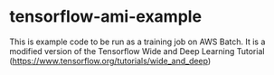# tensorflow-ami-example
This is example code to be run as a training job on AWS Batch. It is a modified version of the Tensorflow Wide and Deep Learning Tutorial
(https://www.tensorflow.org/tutorials/wide_and_deep)
